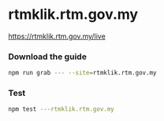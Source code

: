 # rtmklik.rtm.gov.my

https://rtmklik.rtm.gov.my/live

### Download the guide

```sh
npm run grab --- --site=rtmklik.rtm.gov.my
```

### Test

```sh
npm test ---rtmklik.rtm.gov.my
```
